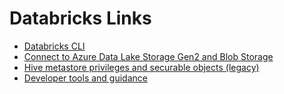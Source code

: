 # Databricks Links

- [Databricks CLI](https://learn.microsoft.com/en-us/azure/databricks/dev-tools/cli/)
- [Connect to Azure Data Lake Storage Gen2 and Blob Storage](https://learn.microsoft.com/en-us/azure/databricks/connect/storage/azure-storage#access-azure-data-lake-storage-gen2-or-blob-storage-using-a-sas-token)
- [Hive metastore privileges and securable objects (legacy)](https://learn.microsoft.com/en-us/azure/databricks/data-governance/table-acls/object-privileges?source=recommendations#manage-privileges-on-objects-in-the-hive-metastore)
- [Developer tools and guidance](https://learn.microsoft.com/en-us/azure/databricks/dev-tools/)

